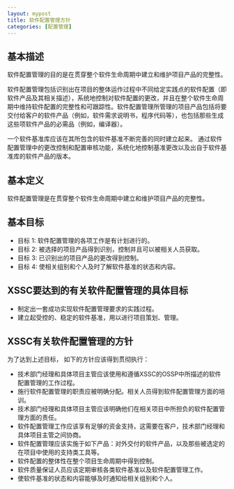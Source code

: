 ```yaml
---
layout: mypost
title: 软件配置管理方针
categories: [配置管理]
---
```


## 基本描述

软件配置管理的目的是在贯穿整个软件生命周期中建立和维护项目产品的完整性。

软件配置管理包括识别出在项目的整体运作过程中不同给定实践点的软件配置（即软件产品及其相关描述），系统地控制对软件配置的更改，并且在整个软件生命周期中维持软件配置的完整性和可跟踪性。软件配置管理所管理的项目产品包括将要交付给客户的软件产品（例如，软件需求说明书，程序代码等），也包括那些生成这些项软件产品的必需品（例如，编译器）。

一个软件基准库应该在其所包含的软件基准不断完善的同时建立起来。 通过软件配置管理中的更改控制和配置审核功能，系统化地控制基准更改以及出自于软件基准库的软件产品的版本。

## 基本定义

软件配置管理是在贯穿整个软件生命周期中建立和维护项目产品的完整性。

## 基本目标

+ 目标 1: 软件配置管理的各项工作是有计划进行的。
+ 目标 2: 被选择的项目产品得到识别，控制并且可以被相关人员获取。
+ 目标 3: 已识别出的项目产品的更改得到控制。
+ 目标 4: 使相关组别和个人及时了解软件基准的状态和内容。

## XSSC要达到的有关软件配置管理的具体目标

+ 制定出一套成功实现软件配置管理要求的实践过程。
+ 建立起受控的、稳定的软件基准，用以进行项目策划、管理。

## XSSC有关软件配置管理的方针

为了达到上述目标， 如下的方针应该得到贯彻执行：

+ 技术部门经理和具体项目主管应该使用和遵循XSSC的OSSP中所描述的软件配置管理的工作过程。
+ 施行软件配置管理的职责应被明确分配。相关人员得到软件配置管理方面的培训。
+ 技术部门经理和具体项目主管应该明确他们在相关项目中所担负的软件配置管理方面的责任。
+ 软件配置管理工作应该享有足够的资金支持，这需要在客户，技术部门经理和具体项目主管之间协商。
+ 软件配置管理应该实施于如下产品：对外交付的软件产品，以及那些被选定的在项目中使用的支持类工具等。
+ 软件配置的整体性在整个项目生命周期中得到控制。
+ 软件质量保证人员应该定期审核各类软件基准以及软件配置管理工作。
+ 使软件基准的状态和内容能够及时通知给相关组别和个人。
